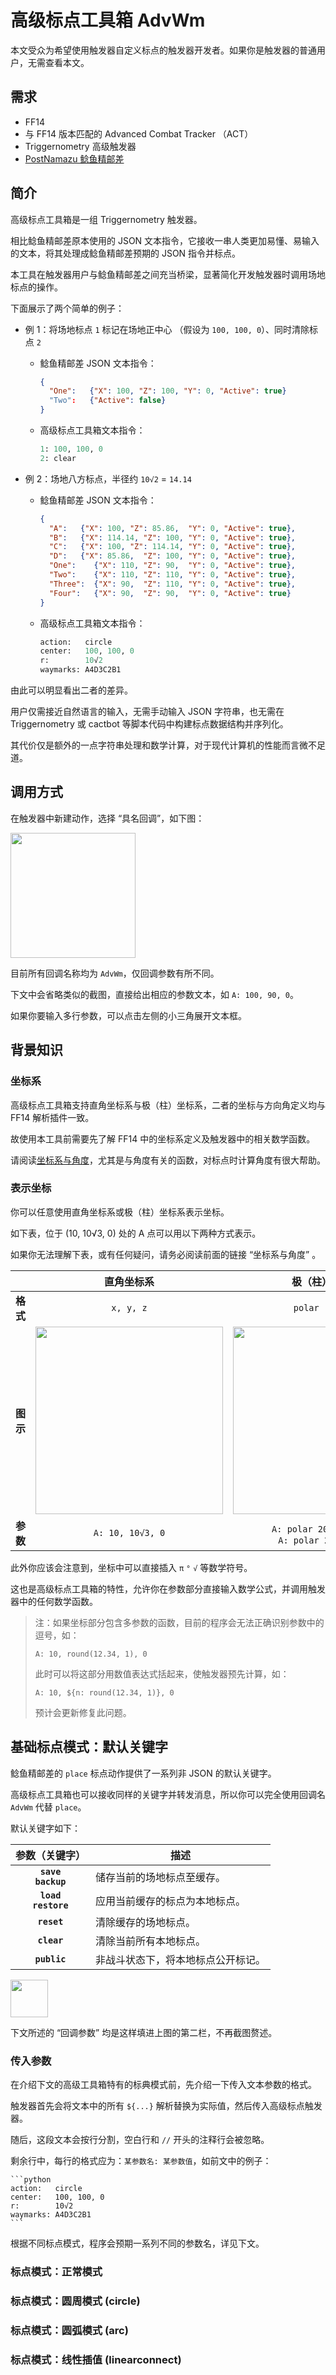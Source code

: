 # 高级标点工具箱 AdvWm

本文受众为希望使用触发器自定义标点的触发器开发者。如果你是触发器的普通用户，无需查看本文。  

## 需求

- FF14
- 与 FF14 版本匹配的 Advanced Combat Tracker （ACT）
- Triggernometry 高级触发器
- [PostNamazu 鲶鱼精邮差](https://github.com/Natsukage/PostNamazu)

## 简介

高级标点工具箱是一组 Triggernometry 触发器。

相比鲶鱼精邮差原本使用的 JSON 文本指令，它接收一串人类更加易懂、易输入的文本，将其处理成鲶鱼精邮差预期的 JSON 指令并标点。

本工具在触发器用户与鲶鱼精邮差之间充当桥梁，显著简化开发触发器时调用场地标点的操作。

下面展示了两个简单的例子：

- 例 1：将场地标点 `1` 标记在场地正中心 （假设为 `100, 100, 0`）、同时清除标点 `2`

  - 鲶鱼精邮差 JSON 文本指令：

    ```json
    {
      "One":   {"X": 100, "Z": 100, "Y": 0, "Active": true}
      "Two":   {"Active": false}
    }
    ```

  - 高级标点工具箱文本指令：

    ```python
    1: 100, 100, 0
    2: clear
    ```

- 例 2：场地八方标点，半径约 `10√2` = `14.14`

  - 鲶鱼精邮差 JSON 文本指令：

    ```json
    {
      "A":   {"X": 100, "Z": 85.86,  "Y": 0, "Active": true},  
      "B":   {"X": 114.14, "Z": 100, "Y": 0, "Active": true},  
      "C":   {"X": 100, "Z": 114.14, "Y": 0, "Active": true},   
      "D":   {"X": 85.86,  "Z": 100, "Y": 0, "Active": true},   
      "One":    {"X": 110, "Z": 90,  "Y": 0, "Active": true},   
      "Two":    {"X": 110, "Z": 110, "Y": 0, "Active": true},   
      "Three":  {"X": 90,  "Z": 110, "Y": 0, "Active": true},  
      "Four":   {"X": 90,  "Z": 90,  "Y": 0, "Active": true}
    }
    ```

  - 高级标点工具箱文本指令：

    ```python
    action:   circle
    center:   100, 100, 0
    r:        10√2
    waymarks: A4D3C2B1
    ```
    
由此可以明显看出二者的差异。

用户仅需接近自然语言的输入，无需手动输入 JSON 字符串，也无需在 Triggernometry 或 cactbot 等脚本代码中构建标点数据结构并序列化。

其代价仅是额外的一点字符串处理和数学计算，对于现代计算机的性能而言微不足道。

## 调用方式

在触发器中新建动作，选择 “具名回调”，如下图：

<img src="https://github.com/user-attachments/assets/18fcec85-37ba-4594-a9d9-9fe18e3ef9ea" height="200">

目前所有回调名称均为 `AdvWm`，仅回调参数有所不同。

下文中会省略类似的截图，直接给出相应的参数文本，如 `A: 100, 90, 0`。

如果你要输入多行参数，可以点击左侧的小三角展开文本框。

## 背景知识

### 坐标系

高级标点工具箱支持直角坐标系与极（柱）坐标系，二者的坐标与方向角定义均与 FF14 解析插件一致。

故使用本工具前需要先了解 FF14 中的坐标系定义及触发器中的相关数学函数。

请阅读[坐标系与角度](https://github.com/MnFeN/ACT_Tech_Guide/blob/main/Triggernometry%20%E8%A7%A6%E5%8F%91%E5%99%A8%E5%86%99%E4%BD%9C%E6%8C%87%E5%8D%97/%E5%9D%90%E6%A0%87%E7%B3%BB%E4%B8%8E%E8%A7%92%E5%BA%A6.md)，尤其是与角度有关的函数，对标点时计算角度有很大帮助。

### 表示坐标

你可以任意使用直角坐标系或极（柱）坐标系表示坐标。

如下表，位于 (10, 10√3, 0) 处的 A 点可以用以下两种方式表示。

如果你无法理解下表，或有任何疑问，请务必阅读前面的链接 “坐标系与角度” 。

|     |直角坐标系|极（柱）坐标系|
|:---:|:---:|:---:|
|**格式**|`x, y, z`|`polar r, θ, z`|
|**图示**|<img src="https://github.com/user-attachments/assets/c80126dc-64c1-49a8-8e46-609fa931b449" height="300">|<img src="https://github.com/user-attachments/assets/17d5a528-c174-4502-b5e0-9f7fc77f1391" height="300">|
|**参数**|`A: 10, 10√3, 0`|`A: polar 20, 30°, 0` 或 <br /> `A: polar 20, π/6, 0`|

此外你应该会注意到，坐标中可以直接插入 `π` `°` `√` 等数学符号。

这也是高级标点工具箱的特性，允许你在参数部分直接输入数学公式，并调用触发器中的任何数学函数。

> 注：如果坐标部分包含多参数的函数，目前的程序会无法正确识别参数中的逗号，如：
>
> `A: 10, round(12.34, 1), 0`
>
> 此时可以将这部分用数值表达式括起来，使触发器预先计算，如：
>
> `A: 10, ${n: round(12.34, 1)}, 0`
>
> 预计会更新修复此问题。

## 基础标点模式：默认关键字

鲶鱼精邮差的 `place` 标点动作提供了一系列非 JSON 的默认关键字。

高级标点工具箱也可以接收同样的关键字并转发消息，所以你可以完全使用回调名 `AdvWm` 代替 `place`。

默认关键字如下：

| 参数（关键字）             | 描述                                 |
|:---:|---|
| **`save`**<br />**`backup`** | 储存当前的场地标点至缓存。|
| **`load`**<br />**`restore`** | 应用当前缓存的标点为本地标点。|
| **`reset`**      | 清除缓存的场地标点。|
| **`clear`**      | 清除当前所有本地标点。|
| **`public`**     | 非战斗状态下，将本地标点公开标记。|

<img src="https://github.com/user-attachments/assets/9274d35a-8564-49eb-b8e4-718df03c272b" height="60">

下文所述的 “回调参数” 均是这样填进上图的第二栏，不再截图赘述。

### 传入参数

在介绍下文的高级工具箱特有的标典模式前，先介绍一下传入文本参数的格式。

触发器首先会将文本中的所有 `${...}` 解析替换为实际值，然后传入高级标点触发器。

随后，这段文本会按行分割，空白行和 `//` 开头的注释行会被忽略。

剩余行中，每行的格式应为：`某参数名: 某参数值`，如前文中的例子：

    ```python
    action:   circle
    center:   100, 100, 0
    r:        10√2
    waymarks: A4D3C2B1
    ```

根据不同标点模式，程序会预期一系列不同的参数名，详见下文。

### 标点模式：正常模式

### 标点模式：圆周模式 (circle)

### 标点模式：圆弧模式 (arc)

### 标点模式：线性插值 (linearconnect)
